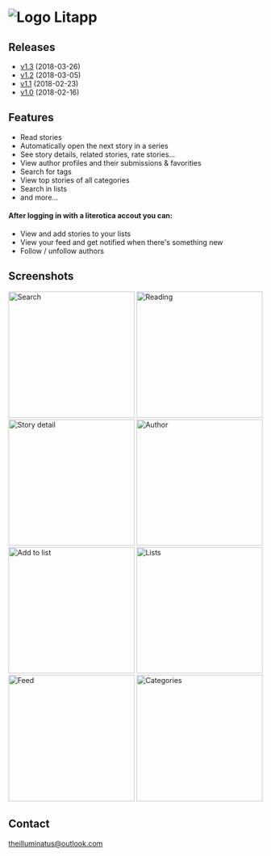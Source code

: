 
# ![Logo](https://theilluminatus.github.io/litapp/images/icon.png "Logo") Litapp

## Releases

- [v1.3](https://theilluminatus.github.io/litapp/releases/litapp-1.3.apk) (2018-03-26)
- [v1.2](https://theilluminatus.github.io/litapp/releases/litapp-1.2.apk) (2018-03-05)
- [v1.1](https://theilluminatus.github.io/litapp/releases/litapp-1.1.apk) (2018-02-23)
- [v1.0](https://theilluminatus.github.io/litapp/releases/litapp-1.0.apk) (2018-02-16)

## Features

- Read stories
- Automatically open the next story in a series
- See story details, related stories, rate stories...
- View author profiles and their submissions & favorities
- Search for tags
- View top stories of all categories
- Search in lists
- and more...

#### After logging in with a literotica accout you can:

- View and add stories to your lists
- View your feed and get notified when there's something new
- Follow / unfollow authors

## Screenshots

<img alt="Search" title="Search" src="https://theilluminatus.github.io/litapp/images/search.jpg" width="250"> <img alt="Reading" title="Reading" src="https://theilluminatus.github.io/litapp/images/read.jpg" width="250"> <img alt="Story detail" title="Story detail" src="https://theilluminatus.github.io/litapp/images/detail.jpg" width="250"> <img alt="Author" title="Author" src="https://theilluminatus.github.io/litapp/images/author.jpg" width="250"> <img alt="Add to list" title="Add to list" src="https://theilluminatus.github.io/litapp/images/fav.jpg" width="250"> <img alt="Lists" title="Lists" src="https://theilluminatus.github.io/litapp/images/lists.jpg" width="250"> <img alt="Feed" title="Feed" src="https://theilluminatus.github.io/litapp/images/feed.jpg" width="250"> <img alt="Categories" title="Categories" src="https://theilluminatus.github.io/litapp/images/categories.jpg" width="250">

## Contact

[theilluminatus@outlook.com](mailto:theilluminatus@outlook.com)
